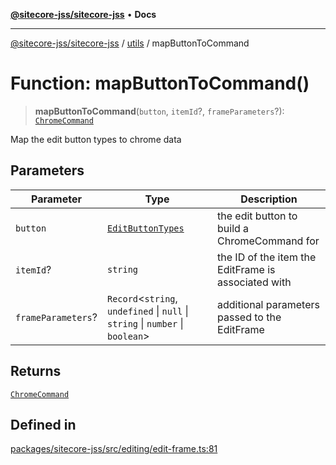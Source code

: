 [**@sitecore-jss/sitecore-jss**](../../README.md) • **Docs**

***

[@sitecore-jss/sitecore-jss](../../README.md) / [utils](../README.md) / mapButtonToCommand

# Function: mapButtonToCommand()

> **mapButtonToCommand**(`button`, `itemId`?, `frameParameters`?): [`ChromeCommand`](../type-aliases/ChromeCommand.md)

Map the edit button types to chrome data

## Parameters

| Parameter | Type | Description |
| ------ | ------ | ------ |
| `button` | [`EditButtonTypes`](../type-aliases/EditButtonTypes.md) | the edit button to build a ChromeCommand for |
| `itemId`? | `string` | the ID of the item the EditFrame is associated with |
| `frameParameters`? | `Record`\<`string`, `undefined` \| `null` \| `string` \| `number` \| `boolean`\> | additional parameters passed to the EditFrame |

## Returns

[`ChromeCommand`](../type-aliases/ChromeCommand.md)

## Defined in

[packages/sitecore-jss/src/editing/edit-frame.ts:81](https://github.com/Sitecore/jss/blob/985b48123d22355eab461b2ffafe781c2cbca1ac/packages/sitecore-jss/src/editing/edit-frame.ts#L81)
